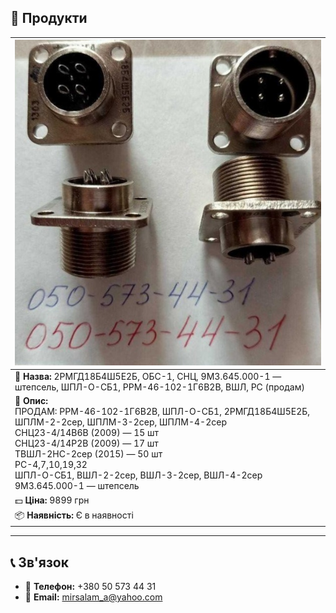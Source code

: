 ## 🛒 Продукти

| ![2РМГД18Б4Ш5Е2Б](res/images/2РМГД18Б4Ш5Е2Б.jpg) |
|----------------------------------------|
| 🔹 **Назва:** 2РМГД18Б4Ш5Е2Б, ОБС-1, СНЦ, 9М3.645.000-1 — штепсель, ШПЛ-О-СБ1, РРМ-46-102-1Г6В2В, ВШЛ, РС (продам) |
| 📝 **Опис:** <br> ПРОДАМ: РРМ-46-102-1Г6В2В, ШПЛ-О-СБ1, 2РМГД18Б4Ш5Е2Б, ШПЛМ-2-2сер, ШПЛМ-3-2сер, ШПЛМ-4-2сер <br> СНЦ23-4/14В6В (2009) — 15 шт <br> СНЦ23-4/14Р2В (2009) — 17 шт <br> ТВШЛ-2НС-2сер (2015) — 50 шт <br> РС-4,7,10,19,32 <br> ШПЛ-О-СБ1, ВШЛ-2-2сер, ВШЛ-3-2сер, ВШЛ-4-2сер <br> 9М3.645.000-1 — штепсель |
| 💵 **Ціна:** 9899 грн |
| 📦 **Наявність:** Є в наявності |

<!-- SEO: ключові слова для пошуку -->
<!--
2РМГД18Б4Ш5Е2Б, штепсель 2РМГД, купити 2РМГД18Б4Ш5Е2Б, продам СНЦ23-4/14, ВШЛ-3-2сер, РРМ-46-102, електрокомпоненти Україна, military connectors Ukraine, СНЦ, РС
-->

<!--
🔻 ШАБЛОН ДЛЯ НОВОГО ПРОДУКТУ — копіюйте та змінюйте:

| ![Назва продукту](res/images/назва-зображення.jpg) |
|-----------------------------------------------------|
| 🔹 **Назва:** Назва продукту |
| 📝 **Опис:** <br> Детальний опис товару, технічні характеристики, рік, кількість, інша важлива інформація |
| 💵 **Ціна:** ХХХ грн |
| 📦 **Наявність:** Є в наявності / Немає в наявності |
-->

---

## 📞 Зв'язок

- 📱 **Телефон:** +380 50 573 44 31  
- 📧 **Email:** mirsalam_a@yahoo.com
